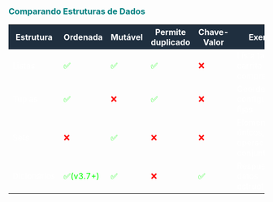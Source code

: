 <h3 style="color: teal;">Comparando Estruturas de Dados</h3>

<table>
  <tr>
    <th style="background-color:#1f2f3f; color: white;">Estrutura</th>
    <th style="background-color:#1f2f3f; color: white;">Ordenada</th>
    <th style="background-color:#1f2f3f; color: white;">Mutável</th>
    <th style="background-color:#1f2f3f; color: white;">Permite duplicado</th>
    <th style="background-color:#1f2f3f; color: white;">Chave-Valor</th>
    <th style="background-color:#1f2f3f; color: white;">Exemplos</th>
  </tr>
  <tr>
    <td style="color:white;">Listas</td>
    <td style="color:lime;">✅</td>
    <td style="color:lime;">✅</td>
    <td style="color:lime;">✅</td>
    <td style="color:red;">❌</td>
    <td style="color:white;">Lista tareas, carrito de compras</td>
  </tr>
  <tr>
    <td style="color:white;">Tuplas</td>
    <td style="color:lime;">✅</td>
    <td style="color:red;">❌</td>
    <td style="color:lime;">✅</td>
    <td style="color:red;">❌</td>
    <td style="color:white;">Coordenadas, configuraciones fijas</td>
  </tr>
  <tr>
    <td style="color:white;">Sets</td>
    <td style="color:red;">❌</td>
    <td style="color:lime;">✅</td>
    <td style="color:red;">❌</td>
    <td style="color:red;">❌</td>
    <td style="color:white;">Elementos únicos, operación de conjuntos</td>
  </tr>
  <tr>
    <td style="color:white;">Dicionários</td>
    <td style="color:lime;">✅(v3.7+) <small></small></td>
    <td style="color:lime;">✅</td>
    <td style="color:red;">❌</td>
    <td style="color:lime;">✅</td>
    <td style="color:white;">Respuestas API, datos estructurados</td>
  </tr>
</table>
